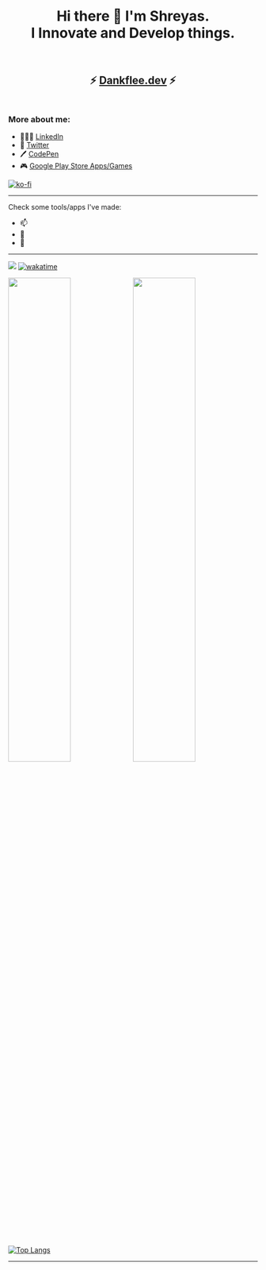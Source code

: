 <h1 align="center">
Hi there 👋 I'm Shreyas.<br>I Innovate and Develop things.
  <br><br>
</h1>

<h2 align="center">
  ⚡ <a href="https://" target="_blank">Dankflee.dev</a> ⚡
  <br><br>
</h2>

### More about me:

- 👨🏻‍💼 [LinkedIn](https://www.linkedin.com/in/shreyas-drag/)
- 🐓 [Twitter](https://twitter.com/DankFlee)
- 🖊 [CodePen](https://codepen.io/Dankflee)
- 🎮 [Google Play Store Apps/Games]()


[![ko-fi](https://www.ko-fi.com/img/githubbutton_sm.svg)](https://ko-fi.com/S6S82QDOW)

---

Check some tools/apps I've made:
- 📫 
- 🎈 
- 💬 

---
![](https://komarev.com/ghpvc/?username=YasiOnFire&color=blueviolet) [![wakatime](https://wakatime.com/badge/user/2d17ce26-1611-4757-bf95-fdb0da64fc74.svg)](https://wakatime.com/@2d17ce26-1611-4757-bf95-fdb0da64fc74)

<img src="https://github-readme-stats.vercel.app/api?username=YasiOnFire&show_icons=true&theme=tokyonight" width="50%"/><img src="https://github-readme-streak-stats.herokuapp.com/?user=YasiOnFire&theme=tokyonight" width="50%"/>
[![Top Langs](https://github-readme-stats.vercel.app/api/top-langs/?username=YasiOnFire&layout=compact&theme=tokyonight)](https://yasio.pl)

---
